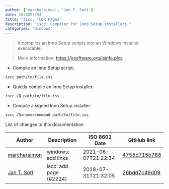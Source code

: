 ```yaml
---
author: ['marchersimon', 'Jan T. Sott']
date: 1623093754
title: "iscc, TLDR Pages"
description: "iscc, Compiler for Inno Setup installers."
categories: "windows"
---
```

> It compiles an Inno Setup scripts into an Windows installer executable.

> More information: <https://jrsoftware.org/isinfo.php>.

- Compile an Inno Setup script:

```bash
iscc path/to/file.iss
```

- Quietly compile an Inno Setup installer:

```bash
iscc /Q path/to/file.iss
```

- Compile a signed Inno Setup installer:

```bash
iscc /S=name=command path/to/file.iss
```
List of changes to this documentation


Author | Description | ISO 8601 Date | GitHub link
------|-----|-----|-----
[marchersimon](mailto:marchersimon@zohomail.eu) | windows: add links | 2021-06-07T21:22:34 | [4755d715b788](https://github.com/tldr-pages/tldr/commit/4755d715b788004b3c86bf0266eee49d19d79d52)
[Jan T. Sott](mailto:jan@idleberg.com) | iscc: add page (#2224) | 2018-07-31T21:32:05 | [26bdd7c49d09](https://github.com/tldr-pages/tldr/commit/26bdd7c49d0939d81d71624fa603336b2d284402)


